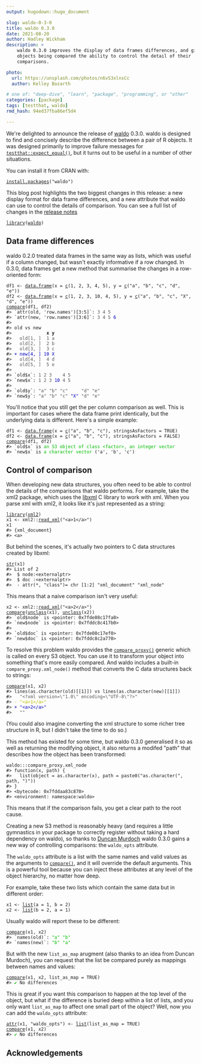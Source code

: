 ```yaml
---
output: hugodown::hugo_document

slug: waldo-0-3-0
title: waldo 0.3.0
date: 2021-08-20
author: Hadley Wickham
description: >
    waldo 0.3.0 improves the display of data frames differences, and gives the 
    objects being compared the ability to control the detail of their 
    comparisons.

photo:
  url: https://unsplash.com/photos/n6vS3xlnsCc
  author: Kelley Bozarth

# one of: "deep-dive", "learn", "package", "programming", or "other"
categories: [package] 
tags: [testthat, waldo]
rmd_hash: 94ed37fba86ef5d4

---
```


<!--
TODO:
* [ ] Look over / edit the post's title in the yaml
* [ ] Edit (or delete) the description; note this appears in the Twitter card
* [ ] Pick category and tags (see existing with [`hugodown::tidy_show_meta()`](https://rdrr.io/pkg/hugodown/man/use_tidy_post.html))
* [ ] Find photo & update yaml metadata
* [ ] Create `thumbnail-sq.jpg`; height and width should be equal
* [ ] Create `thumbnail-wd.jpg`; width should be >5x height
* [ ] [`hugodown::use_tidy_thumbnails()`](https://rdrr.io/pkg/hugodown/man/use_tidy_post.html)
* [ ] Add intro sentence, e.g. the standard tagline for the package
* [ ] [`usethis::use_tidy_thanks()`](https://usethis.r-lib.org/reference/use_tidy_thanks.html)
-->

We're delighted to announce the release of [waldo](https://waldo.r-lib.org) 0.3.0. waldo is designed to find and concisely describe the difference between a pair of R objects. It was designed primarily to improve failure messages for [`testthat::expect_equal()`](https://testthat.r-lib.org/reference/equality-expectations.html), but it turns out to be useful in a number of other situations.

You can install it from CRAN with:

<div class="highlight">

<pre class='chroma'><code class='language-r' data-lang='r'><span class='nf'><a href='https://rdrr.io/r/utils/install.packages.html'>install.packages</a></span><span class='o'>(</span><span class='s'>"waldo"</span><span class='o'>)</span></code></pre>

</div>

This blog post highlights the two biggest changes in this release: a new display format for data frame differences, and a new attribute that waldo can use to control the details of comparison. You can see a full list of changes in the [release notes](https://github.com/r-lib/waldo/blob/master/NEWS.md)

<div class="highlight">

<pre class='chroma'><code class='language-r' data-lang='r'><span class='kr'><a href='https://rdrr.io/r/base/library.html'>library</a></span><span class='o'>(</span><span class='nv'><a href='https://waldo.r-lib.org'>waldo</a></span><span class='o'>)</span></code></pre>

</div>

## Data frame differences

waldo 0.2.0 treated data frames in the same way as lists, which was useful if a column changed, but wasn't exactly informative if a row changed. In 0.3.0, data frames get a new method that summarise the changes in a row-oriented form:

<div class="highlight">

<pre class='chroma'><code class='language-r' data-lang='r'><span class='nv'>df1</span> <span class='o'>&lt;-</span> <span class='nf'><a href='https://rdrr.io/r/base/data.frame.html'>data.frame</a></span><span class='o'>(</span>x <span class='o'>=</span> <span class='nf'><a href='https://rdrr.io/r/base/c.html'>c</a></span><span class='o'>(</span><span class='m'>1</span>, <span class='m'>2</span>, <span class='m'>3</span>, <span class='m'>4</span>, <span class='m'>5</span><span class='o'>)</span>, y <span class='o'>=</span> <span class='nf'><a href='https://rdrr.io/r/base/c.html'>c</a></span><span class='o'>(</span><span class='s'>"a"</span>, <span class='s'>"b"</span>, <span class='s'>"c"</span>, <span class='s'>"d"</span>, <span class='s'>"e"</span><span class='o'>)</span><span class='o'>)</span>
<span class='nv'>df2</span> <span class='o'>&lt;-</span> <span class='nf'><a href='https://rdrr.io/r/base/data.frame.html'>data.frame</a></span><span class='o'>(</span>x <span class='o'>=</span> <span class='nf'><a href='https://rdrr.io/r/base/c.html'>c</a></span><span class='o'>(</span><span class='m'>1</span>, <span class='m'>2</span>, <span class='m'>3</span>, <span class='m'>10</span>, <span class='m'>4</span>, <span class='m'>5</span><span class='o'>)</span>, y <span class='o'>=</span> <span class='nf'><a href='https://rdrr.io/r/base/c.html'>c</a></span><span class='o'>(</span><span class='s'>"a"</span>, <span class='s'>"b"</span>, <span class='s'>"c"</span>, <span class='s'>"X"</span>, <span class='s'>"d"</span>, <span class='s'>"e"</span><span class='o'>)</span><span class='o'>)</span>
<span class='nf'><a href='https://waldo.r-lib.org/reference/compare.html'>compare</a></span><span class='o'>(</span><span class='nv'>df1</span>, <span class='nv'>df2</span><span class='o'>)</span>
<span class='c'>#&gt; `attr(old, 'row.names')[3:5]`: <span style='color: #555555;'>3</span> <span style='color: #555555;'>4</span> <span style='color: #555555;'>5</span>  </span>
<span class='c'>#&gt; `attr(new, 'row.names')[3:6]`: <span style='color: #555555;'>3</span> <span style='color: #555555;'>4</span> <span style='color: #555555;'>5</span> <span style='color: #0000BB;'>6</span></span>
<span class='c'>#&gt; </span>
<span class='c'>#&gt; old vs new</span>
<span class='c'>#&gt;           <span style='font-weight: bold;'>  x y</span></span>
<span class='c'>#&gt; <span style='color: #555555;'>  old[1, ]  1 a</span></span>
<span class='c'>#&gt; <span style='color: #555555;'>  old[2, ]  2 b</span></span>
<span class='c'>#&gt; <span style='color: #555555;'>  old[3, ]  3 c</span></span>
<span class='c'>#&gt; <span style='color: #0000BB;'>+ new[4, ] 10 X</span></span>
<span class='c'>#&gt; <span style='color: #555555;'>  old[4, ]  4 d</span></span>
<span class='c'>#&gt; <span style='color: #555555;'>  old[5, ]  5 e</span></span>
<span class='c'>#&gt; </span>
<span class='c'>#&gt; `old$x`: <span style='color: #555555;'>1</span> <span style='color: #555555;'>2</span> <span style='color: #555555;'>3</span>    <span style='color: #555555;'>4</span> <span style='color: #555555;'>5</span></span>
<span class='c'>#&gt; `new$x`: <span style='color: #555555;'>1</span> <span style='color: #555555;'>2</span> <span style='color: #555555;'>3</span> <span style='color: #0000BB;'>10</span> <span style='color: #555555;'>4</span> <span style='color: #555555;'>5</span></span>
<span class='c'>#&gt; </span>
<span class='c'>#&gt; `old$y`: <span style='color: #555555;'>"a"</span> <span style='color: #555555;'>"b"</span> <span style='color: #555555;'>"c"</span>     <span style='color: #555555;'>"d"</span> <span style='color: #555555;'>"e"</span></span>
<span class='c'>#&gt; `new$y`: <span style='color: #555555;'>"a"</span> <span style='color: #555555;'>"b"</span> <span style='color: #555555;'>"c"</span> <span style='color: #0000BB;'>"X"</span> <span style='color: #555555;'>"d"</span> <span style='color: #555555;'>"e"</span></span></code></pre>

</div>

You'll notice that you still get the per column comparison as well. This is important for cases where the data frame print identically, but the underlying data is different. Here's a simple example:

<div class="highlight">

<pre class='chroma'><code class='language-r' data-lang='r'><span class='nv'>df1</span> <span class='o'>&lt;-</span> <span class='nf'><a href='https://rdrr.io/r/base/data.frame.html'>data.frame</a></span><span class='o'>(</span>x <span class='o'>=</span> <span class='nf'><a href='https://rdrr.io/r/base/c.html'>c</a></span><span class='o'>(</span><span class='s'>"a"</span>, <span class='s'>"b"</span>, <span class='s'>"c"</span><span class='o'>)</span>, stringsAsFactors <span class='o'>=</span> <span class='kc'>TRUE</span><span class='o'>)</span>
<span class='nv'>df2</span> <span class='o'>&lt;-</span> <span class='nf'><a href='https://rdrr.io/r/base/data.frame.html'>data.frame</a></span><span class='o'>(</span>x <span class='o'>=</span> <span class='nf'><a href='https://rdrr.io/r/base/c.html'>c</a></span><span class='o'>(</span><span class='s'>"a"</span>, <span class='s'>"b"</span>, <span class='s'>"c"</span><span class='o'>)</span>, stringsAsFactors <span class='o'>=</span> <span class='kc'>FALSE</span><span class='o'>)</span>
<span class='nf'><a href='https://waldo.r-lib.org/reference/compare.html'>compare</a></span><span class='o'>(</span><span class='nv'>df1</span>, <span class='nv'>df2</span><span class='o'>)</span>
<span class='c'>#&gt; `old$x` is <span style='color: #00BB00;'>an S3 object of class &lt;factor&gt;, an integer vector</span></span>
<span class='c'>#&gt; `new$x` is <span style='color: #00BB00;'>a character vector</span> ('a', 'b', 'c')</span></code></pre>

</div>

## Control of comparison

When developing new data structures, you often need to be able to control the details of the comparisons that waldo performs. For example, take the xml2 package, which uses the [libxml](http://xmlsoft.org) C library to work with xml. When you parse xml with xml2, it looks like it's just represented as a string:

<div class="highlight">

<pre class='chroma'><code class='language-r' data-lang='r'><span class='kr'><a href='https://rdrr.io/r/base/library.html'>library</a></span><span class='o'>(</span><span class='nv'><a href='https://xml2.r-lib.org/'>xml2</a></span><span class='o'>)</span>
<span class='nv'>x1</span> <span class='o'>&lt;-</span> <span class='nf'>xml2</span><span class='nf'>::</span><span class='nf'><a href='http://xml2.r-lib.org/reference/read_xml.html'>read_xml</a></span><span class='o'>(</span><span class='s'>"&lt;a&gt;1&lt;/a&gt;"</span><span class='o'>)</span>
<span class='nv'>x1</span>
<span class='c'>#&gt; &#123;xml_document&#125;</span>
<span class='c'>#&gt; &lt;a&gt;</span></code></pre>

</div>

But behind the scenes, it's actually two pointers to C data structures created by libxml:

<div class="highlight">

<pre class='chroma'><code class='language-r' data-lang='r'><span class='nf'><a href='https://rdrr.io/r/utils/str.html'>str</a></span><span class='o'>(</span><span class='nv'>x1</span><span class='o'>)</span>
<span class='c'>#&gt; List of 2</span>
<span class='c'>#&gt;  $ node:&lt;externalptr&gt; </span>
<span class='c'>#&gt;  $ doc :&lt;externalptr&gt; </span>
<span class='c'>#&gt;  - attr(*, "class")= chr [1:2] "xml_document" "xml_node"</span></code></pre>

</div>

This means that a naive comparison isn't very useful:

<div class="highlight">

<pre class='chroma'><code class='language-r' data-lang='r'><span class='nv'>x2</span> <span class='o'>&lt;-</span> <span class='nf'>xml2</span><span class='nf'>::</span><span class='nf'><a href='http://xml2.r-lib.org/reference/read_xml.html'>read_xml</a></span><span class='o'>(</span><span class='s'>"&lt;a&gt;2&lt;/a&gt;"</span><span class='o'>)</span>
<span class='nf'><a href='https://waldo.r-lib.org/reference/compare.html'>compare</a></span><span class='o'>(</span><span class='nf'><a href='https://rdrr.io/r/base/class.html'>unclass</a></span><span class='o'>(</span><span class='nv'>x1</span><span class='o'>)</span>, <span class='nf'><a href='https://rdrr.io/r/base/class.html'>unclass</a></span><span class='o'>(</span><span class='nv'>x2</span><span class='o'>)</span><span class='o'>)</span>
<span class='c'>#&gt; `old$node` is &lt;pointer: 0x7fde08c17fa0&gt;</span>
<span class='c'>#&gt; `new$node` is &lt;pointer: 0x7fddc8c417b0&gt;</span>
<span class='c'>#&gt; </span>
<span class='c'>#&gt; `old$doc` is &lt;pointer: 0x7fde08c17ef0&gt;</span>
<span class='c'>#&gt; `new$doc` is &lt;pointer: 0x7fddc8c2a770&gt;</span></code></pre>

</div>

To resolve this problem waldo provides the [`compare_proxy()`](https://waldo.r-lib.org/reference/compare_proxy.html) generic which is called on every S3 object. You can use it to transform your object into something that's more easily compared. And waldo includes a built-in `compare_proxy.xml_node()` method that converts the C data structures back to strings:

<div class="highlight">

<pre class='chroma'><code class='language-r' data-lang='r'><span class='nf'><a href='https://waldo.r-lib.org/reference/compare.html'>compare</a></span><span class='o'>(</span><span class='nv'>x1</span>, <span class='nv'>x2</span><span class='o'>)</span>
<span class='c'>#&gt; lines(as.character(old)[[1]]) vs lines(as.character(new)[[1]])</span>
<span class='c'>#&gt; <span style='color: #555555;'>  "&lt;?xml version=\"1.0\" encoding=\"UTF-8\"?&gt;"</span></span>
<span class='c'>#&gt; <span style='color: #BBBB00;'>- "&lt;a&gt;1&lt;/a&gt;"</span></span>
<span class='c'>#&gt; <span style='color: #0000BB;'>+ "&lt;a&gt;2&lt;/a&gt;"</span></span>
<span class='c'>#&gt; <span style='color: #555555;'>  ""</span></span></code></pre>

</div>

(You could also imagine converting the xml structure to some richer tree structure in R, but I didn't take the time to do so.)

This method has existed for some time, but waldo 0.3.0 generalised it so as well as returning the modifying object, it also returns a modifed "path" that describes how the object has been transformed:

<div class="highlight">

<pre class='chroma'><code class='language-r' data-lang='r'><span class='nf'>waldo</span><span class='nf'>:::</span><span class='nv'>compare_proxy.xml_node</span>
<span class='c'>#&gt; function(x, path) &#123;</span>
<span class='c'>#&gt;   list(object = as.character(x), path = paste0("as.character(", path, ")"))</span>
<span class='c'>#&gt; &#125;</span>
<span class='c'>#&gt; &lt;bytecode: 0x7fddaa83c870&gt;</span>
<span class='c'>#&gt; &lt;environment: namespace:waldo&gt;</span></code></pre>

</div>

This means that if the comparison fails, you get a clear path to the root cause.

Creating a new S3 method is reasonably heavy (and requires a little gymnastics in your package to correctly register without taking a hard dependency on waldo), so thanks to [Duncan Murdoch](http://github.com/dmurdoch) waldo 0.3.0 gains a new way of controlling comparisons: the `waldo_opts` attribute.

The `waldo_opts` attribute is a list with the same names and valid values as the arguments to [`compare()`](https://waldo.r-lib.org/reference/compare.html), and it will override the default arguments. This is a powerful tool because you can inject these attributes at any level of the object hierarchy, no matter how deep.

For example, take these two lists which contain the same data but in different order:

<div class="highlight">

<pre class='chroma'><code class='language-r' data-lang='r'><span class='nv'>x1</span> <span class='o'>&lt;-</span> <span class='nf'><a href='https://rdrr.io/r/base/list.html'>list</a></span><span class='o'>(</span>a <span class='o'>=</span> <span class='m'>1</span>, b <span class='o'>=</span> <span class='m'>2</span><span class='o'>)</span>
<span class='nv'>x2</span> <span class='o'>&lt;-</span> <span class='nf'><a href='https://rdrr.io/r/base/list.html'>list</a></span><span class='o'>(</span>b <span class='o'>=</span> <span class='m'>2</span>, a <span class='o'>=</span> <span class='m'>1</span><span class='o'>)</span></code></pre>

</div>

Usually waldo will report these to be different:

<div class="highlight">

<pre class='chroma'><code class='language-r' data-lang='r'><span class='nf'><a href='https://waldo.r-lib.org/reference/compare.html'>compare</a></span><span class='o'>(</span><span class='nv'>x1</span>, <span class='nv'>x2</span><span class='o'>)</span>
<span class='c'>#&gt; `names(old)`: <span style='color: #00BB00;'>"a"</span> <span style='color: #00BB00;'>"b"</span></span>
<span class='c'>#&gt; `names(new)`: <span style='color: #00BB00;'>"b"</span> <span style='color: #00BB00;'>"a"</span></span></code></pre>

</div>

But with the new `list_as_map` arugment (also thanks to an idea from Duncan Murdoch), you can request that the list be compared purely as mappings between names and values:

<div class="highlight">

<pre class='chroma'><code class='language-r' data-lang='r'><span class='nf'><a href='https://waldo.r-lib.org/reference/compare.html'>compare</a></span><span class='o'>(</span><span class='nv'>x1</span>, <span class='nv'>x2</span>, list_as_map <span class='o'>=</span> <span class='kc'>TRUE</span><span class='o'>)</span>
<span class='c'>#&gt; <span style='color: #00BB00;'>✔</span> No differences</span></code></pre>

</div>

This is great if you want this comparison to happen at the top level of the object, but what if the difference is buried deep within a list of lists, and you only want `list_as_map` to affect one small part of the object? Well, now you can add the `waldo_opts` attribute:

<div class="highlight">

<pre class='chroma'><code class='language-r' data-lang='r'><span class='nf'><a href='https://rdrr.io/r/base/attr.html'>attr</a></span><span class='o'>(</span><span class='nv'>x1</span>, <span class='s'>"waldo_opts"</span><span class='o'>)</span> <span class='o'>&lt;-</span> <span class='nf'><a href='https://rdrr.io/r/base/list.html'>list</a></span><span class='o'>(</span>list_as_map <span class='o'>=</span> <span class='kc'>TRUE</span><span class='o'>)</span>
<span class='nf'><a href='https://waldo.r-lib.org/reference/compare.html'>compare</a></span><span class='o'>(</span><span class='nv'>x1</span>, <span class='nv'>x2</span><span class='o'>)</span>
<span class='c'>#&gt; <span style='color: #00BB00;'>✔</span> No differences</span></code></pre>

</div>

## Acknowledgements

